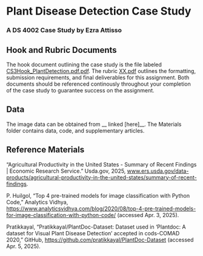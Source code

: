 # Plant Disease Detection Case Study


### A DS 4002 Case Study by Ezra Attisso

## Hook and Rubric Documents
The hook document outlining the case study is the file labeled [CS3Hook_PlantDetection.pdf.pdf](/CS3Hook_PlantDetection.pdf). The rubric [XX.pdf](/XX.pdf) outlines the formatting, submission requirements, and final deliverables for this assignment. Both documents should be referenced continously throughout your completion of the case study to guarantee success on the assignment.

## Data
The image data can be obtained from __ linked [here]__. The Materials folder contains data, code, and supplementary articles.

## Reference Materials

“Agricultural Productivity in the United States - Summary of Recent Findings | Economic Research Service.” Usda.gov, 2025, www.ers.usda.gov/data-products/agricultural-productivity-in-the-united-states/summary-of-recent-findings.


P. Huilgol, “Top 4 pre-trained models for image classification with Python Code,” Analytics Vidhya, https://www.analyticsvidhya.com/blog/2020/08/top-4-pre-trained-models-for-image-classification-with-python-code/ (accessed Apr. 3, 2025). 

Pratikkayal, “Pratikkayal/PlantDoc-Dataset: Dataset used in ‘Plantdoc: A dataset for Visual Plant Disease Detection’ accepted in cods-COMAD 2020,” GitHub, https://github.com/pratikkayal/PlantDoc-Dataset (accessed Apr. 5, 2025).
